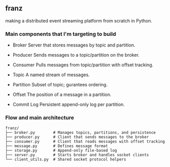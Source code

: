 ## franz

making a distributed event streaming platform from scratch in Python.

### Main components that I'm targeting to build

- Broker
  Server that stores messages by topic and partition.

- Producer
  Sends messages to a topic/partition on the broker.

- Consumer
  Pulls messages from topic/partition with offset tracking.

- Topic
  A named stream of messages.

- Partition
  Subset of topic; gurantees ordering.

- Offset
  The position of a message in a partition.

- Commit Log
  Persistent append-only log per partition.
  
### Flow and main architecture

```
franz/
├── broker.py        # Manages topics, partitions, and persistence
├── producer.py      # Client that sends messages to the broker
├── consumer.py      # Client that reads messages with offset tracking
├── message.py       # Defines message format
├── storage.py       # Append-only file-based log
├── server.py        # Starts broker and handles socket clients
└── client_utils.py  # Shared socket protocol helpers
```
